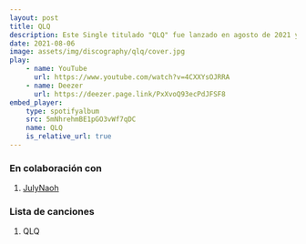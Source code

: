 ```yaml
---
layout: post
title: QLQ
description: Este Single titulado "QLQ" fue lanzado en agosto de 2021 y forma parte del genero Latino. Fue realizado en colaboración con JulyNaoh.
date: 2021-08-06
image: assets/img/discography/qlq/cover.jpg
play:
    - name: YouTube
      url: https://www.youtube.com/watch?v=4CXXYsOJRRA
    - name: Deezer
      url: https://deezer.page.link/PxXvoQ93ecPdJFSF8
embed_player:
    type: spotifyalbum
    src: 5mNhrehmBE1pGO3vWf7qDC
    name: QLQ
    is_relative_url: true
---
```


### En colaboración con

1. <a href="https://www.instagram.com/julynaoh/"> JulyNaoh</a>

### Lista de canciones

1. QLQ
